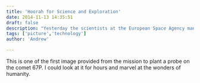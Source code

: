 ```yaml
---
title: 'Hoorah for Science and Exploration'
date: 2014-11-13 14:35:51
draft: false
description: "Yesterday the scientists at the European Space Agency managed to plant a probe on a comet. It took 10 years to get there and great teamwork and planning."
tags: ['picture','technology']
author: 'Andrew'

---
```


This is one of the first image provided from the mission to plant a probe on the comet 67P. I could look at it for hours and marvel at the wonders of humanity.

